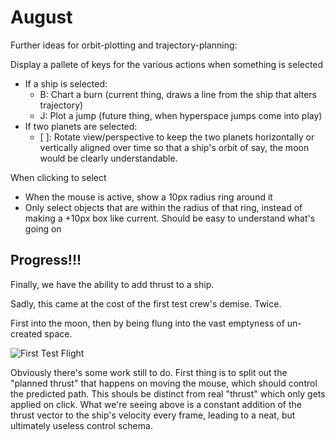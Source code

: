 # August

Further ideas for orbit-plotting and trajectory-planning:

Display a pallete of keys for the various actions when something is selected
- If a ship is selected: 
  - B: Chart a burn (current thing, draws a line from the ship that alters trajectory)
  - J: Plot a jump (future thing, when hyperspace jumps come into play)
- If two planets are selected:
  - [ ]: Rotate view/perspective to keep the two planets horizontally or vertically aligned over time so that a ship's orbit of say, the moon would be clearly understandable.

When clicking to select
- When the mouse is active, show a 10px radius ring around it
- Only select objects that are within the radius of that ring, instead of making a +10px box like current. Should be easy to understand what's going on

## Progress!!!

Finally, we have the ability to add thrust to a ship.

Sadly, this came at the cost of the first test crew's demise. Twice.

First into the moon, then by being flung into the vast emptyness of un-created space.

![First Test Flight](./08-august/first-test-flight.gif)

Obviously there's some work still to do. First thing is to split out the "planned thrust" that happens on moving the mouse, which should control the predicted path. This shouls be distinct from real "thrust" which only gets applied on click. What we're seeing above is a constant addition of the thrust vector to the ship's velocity every frame, leading to a neat, but ultimately useless control schema.